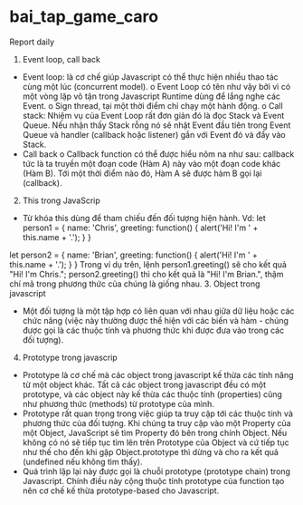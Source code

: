 # bai_tap_game_caro
Report daily
1.	Event loop, call back
-	Event loop: là cơ chế giúp Javascript có thể thực hiện nhiều thao tác cùng một lúc (concurrent model). 
o	Event Loop có tên như vậy bởi vì có một vòng lặp vô tận trong Javascript Runtime dùng để lắng nghe các Event.
o	Sign thread, tại một thời điểm chỉ chạy một hành động.
o	Call stack: Nhiệm vụ của Event Loop rất đơn giản đó là đọc Stack và Event Queue. Nếu nhận thấy Stack rỗng nó sẽ nhặt Event đầu tiên trong Event Queue và handler (callback hoặc listener) gắn với Event đó và đẩy vào Stack.
-	Call back 
o	Callback function có thể được hiểu nôm na như sau: callback tức là ta truyền một đoạn code (Hàm A) này vào một đoạn code khác (Hàm B). Tới một thời điểm nào đó, Hàm A sẽ được hàm B gọi lại (callback).
2.	This trong JavaScrip
-	 Từ khóa this dùng để tham chiếu đến đối tượng hiện hành.
Vd: let person1 = {
   name: 'Chris',
   greeting: function() {
     alert('Hi! I\'m ' + this.name + '.');
   }
 }
 
 let person2 = {
   name: 'Brian',
   greeting: function() {
     alert('Hi! I\'m ' + this.name + '.');
   }
 }
Trong ví dụ trên, lệnh person1.greeting() sẽ cho kết quả "Hi! I'm Chris."; 
person2.greeting() thì cho kết quả là "Hi! I'm Brian.", thậm chí mã trong phương thức của chúng là giống nhau.
3.	Object trong javascript
-	Một đối tượng là một tập hợp có liên quan với nhau giữa dữ liệu hoặc các chức năng (việc này thường được thể hiện với các biến và hàm - chúng được gọi là các thuộc tính và phương thức khi được đưa vào trong các đối tượng).
4.	Prototype trong javascrip
-	Prototype là cơ chế mà các object trong javascript kế thừa các tính năng từ một object khác. Tất cả các object trong javascript đều có một prototype, và các object này kế thừa các thuộc tính (properties) cũng như phương thức (methods) từ prototype của mình.
-	Prototype rất quan trọng trong việc giúp ta truy cập tới các thuộc tính và phương thức của đối tượng. Khi chúng ta truy cập vào một Property của một Object, JavaScript sẽ tìm Property đó bên trong chính Object. Nếu không có nó sẽ tiếp tục tìm lên trên Prototype của Object và cứ tiếp tục như thế cho đến khi gặp Object.prototype thì dừng và cho ra kết quả (undefined nếu không tìm thấy).
-	Quá trình lặp lại này được gọi là chuỗi prototype (prototype chain) trong Javascript. Chính điều này cộng thuộc tính prototype của function tạo nên cơ chế kế thừa prototype-based cho Javascript.
